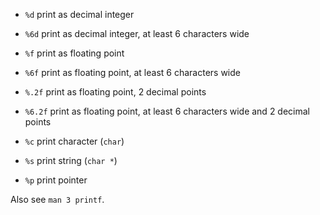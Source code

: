 
* `%d` print as decimal integer
* `%6d` print as decimal integer, at least 6 characters wide

* `%f` print as floating point
* `%6f` print as floating point, at least 6 characters wide
* `%.2f` print as floating point, 2 decimal points
* `%6.2f` print as floating point, at least 6 characters wide and 2 decimal points

* `%c` print character (`char`)
* `%s` print string (`char *`)

* `%p` print pointer

Also see `man 3 printf`.
